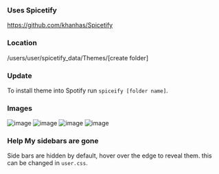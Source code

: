 ### Uses Spicetify
https://github.com/khanhas/Spicetify

### Location
/users/user/spicetify_data/Themes/[create folder]

### Update
To install theme into Spotify run `spiceify [folder name]`.


### Images
![image](https://media.discordapp.net/attachments/275133634325774336/789523337608822784/unknown.png?width=1980&height=1135)
![image](https://media.discordapp.net/attachments/275133634325774336/789523439126970419/unknown.png?width=1980&height=1136)
![image](https://media.discordapp.net/attachments/275133634325774336/789523512569888778/unknown.png?width=1980&height=1136)
![image](https://media.discordapp.net/attachments/275133634325774336/789523553158037504/unknown.png?width=1990&height=1136)

### Help My sidebars are gone
Side bars are hidden by default, hover over the edge to reveal them. this can be changed in `user.css`.